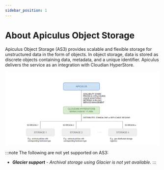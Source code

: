 ```yaml
---
sidebar_position: 1
---
```

# About Apiculus Object Storage

Apiculus Object Storage (AS3) provides scalable and flexible storage for unstructured data in the form of objects. In object storage, data is stored as discrete objects containing data, metadata, and a unique identifier. Apiculus delivers the service as an integration with Cloudian HyperStore.

![Apiculus Object Storage](img/ApiculusObjectStorage.png)

:::note
The following are not yet supported on AS3:
- _**Glacier support** - Archival storage using Glacier is not yet available._
:::